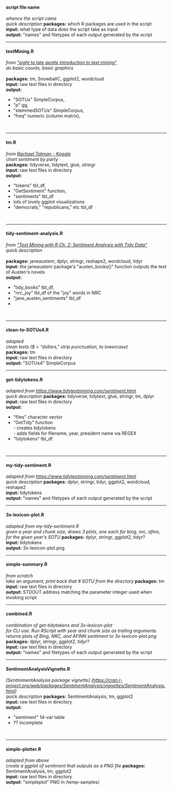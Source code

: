 #### script file name <br>
*whence the script came* <br>
*quick description*
**packages:** which R packages are used in the script<br>
**input:** what type of data does the script take as input<br>
**output:** "names" and filetypes of each output generated by the script
<br>

---

#### textMining.R<br>
*from ["eight to late gentle introduction to text mining"](https://eight2late.wordpress.com/2015/05/27/a-gentle-introduction-to-text-mining-using-r/)*<br>
*do basic counts, basic graphics* <br><br>
**packages:** tm, SnowballC, ggplot2, wordcloud <br>
**input:** raw text files in directory<br>
**output:**
- "SOTUs" SimpleCorpus,
- "p" gg,
- "stemmedSOTUs" SimpleCorpus,
- "freq" numeric (column matrix),
<br>

---

#### tm.R <br>
*from [Rachael Tatman - Kaggle](https://www.kaggle.com/rtatman/tutorial-sentiment-analysis-in-r)* <br>
*chart sentiment by party* <br>
**packages:** tidyverse, tidytext, glue, stringr <br>
**input:** raw text files in directory <br>
**output:**
- "tokens" tbl_df,
- "GetSentiment" function,
- "sentiments" tbl_df
- lots of lovely ggplot visualizations
- "democrats," "republicans," etc tbl_df
<br>

---

#### tidy-sentiment-analysis.R <br>
*from ["Text Mining with R Ch. 2: Sentiment Analysis with Tidy Data"](https://www.tidytextmining.com/sentiment.html)*<br>
*quick description* <br><br>
**packages:** janeaustenr, dplyr, stringr, reshape2, wordcloud, tidyr<br>
**input:** the janeaustenr package's "austen_books()" function outputs the text of Austen's novels <br>
**output:**
- "tidy_books" tbl_df,
- "nrc_joy" tbl_df of the "joy" words in NRC
- "jane_austen_sentiments" tbl_df
-
<br>

---

#### clean-to-SOTUs4.R <br>
*adapted* <br>
*clean texts ($ > "dollars," strip punctuation, to lowercase)*<br>
**packages:** tm<br>
**input:** raw text files in directory<br>
**output:** "SOTUs4" SimpleCorpus
<br>

---

#### get-tidytokens.R <br>
*adapted from https://www.tidytextmining.com/sentiment.html* <br>
*quick description*
**packages:** tidyverse, tidytext, glue, stringr, tm, dplyr <br>
**input:** raw text files in directory<br>
**output:**
- "files" character vector
- "GetTidy" function
<br>  - creates tidytokens
<br>  - adds fields for filename, year, president name via REGEX
- "tidytokens" tbl_df
<br>

---

#### my-tidy-sentiment.R <br>
*adapted from https://www.tidytextmining.com/sentiment.html* <br>
*quick description*
**packages:** dplyr, stringr, tidyr, ggplot2, wordcloud, reshape2 <br>
**input:** tidytokens<br>
**output:** "names" and filetypes of each output generated by the script
<br>

---

#### 3x-lexicon-plot.R <br>
*adapted from my-tidy-sentiment.R* <br>
*given a year and chunk size, draws 3 plots, one each for bing, nrc, afinn, for the given year's SOTU*
**packages:** dplyr, stringr, ggplot2, tidyr? <br>
**input:** tidytokens<br>
**output:** 3x-lexicon-plot.png
<br>

---

#### simple-summary.R <br>
*from scratch* <br>
*take an argument, print back that # SOTU from the directory*
**packages:** tm <br>
**input:** raw text files in directory<br>
**output:** STDOUT address matching the parameter integer used when invoking script
<br>

---

#### combined.R <br>
*combination of get-tidytokens and 3x-lexicon-plot* <br>
*for CLI use. Run RScript with year and chunk size as trailing arguments. returns plots of Bing, NRC, and AFINN sentiment to 3x-lexicon-plot.png*
**packages:** dplyr, stringr, ggplot2, tidyr? <br>
**input:** raw text files in directory<br>
**output:** "names" and filetypes of each output generated by the script
<br>

---

#### SentimentAnalysisVignette.R <br>
*[SentmimentAnalysis package vignette] (https://cran.r-project.org/web/packages/SentimentAnalysis/vignettes/SentimentAnalysis.html)* <br>
*quick description*
**packages:** SentimentAnalysis, tm, ggplot2<br>
**input:** raw text files in directory<br>
**output:**
- "sentiment" 14-var table
- ?? incomplete
<br>

---

#### simple-plotter.R <br>
*adapted from above* <br>
*create a ggplot of sentiment that outputs as a PNG file*
**packages:** SentimentAnalysis, tm, ggplot2<br>
**input:** raw text files in directory<br>
**output:** "simpleplot" PNG in /temp-samples/
<br>

